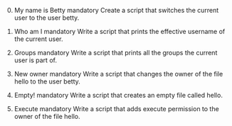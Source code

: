0. My name is Betty
mandatory
Create a script that switches the current user to the user betty.

1. Who am I
mandatory
Write a script that prints the effective username of the current user.

2. Groups
mandatory
Write a script that prints all the groups the current user is part of.

3. New owner
mandatory
Write a script that changes the owner of the file hello to the user betty.

4. Empty!
mandatory
Write a script that creates an empty file called hello.

5. Execute
mandatory
Write a script that adds execute permission to the owner of the file hello.
